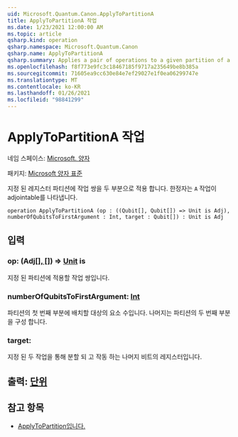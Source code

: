 ```yaml
---
uid: Microsoft.Quantum.Canon.ApplyToPartitionA
title: ApplyToPartitionA 작업
ms.date: 1/23/2021 12:00:00 AM
ms.topic: article
qsharp.kind: operation
qsharp.namespace: Microsoft.Quantum.Canon
qsharp.name: ApplyToPartitionA
qsharp.summary: Applies a pair of operations to a given partition of a register into two parts. The modifier `A` indicates that the operation is adjointable.
ms.openlocfilehash: f8f773e9fc3c18467185f9717a235649be8b385a
ms.sourcegitcommit: 71605ea9cc630e84e7ef29027e1f0ea06299747e
ms.translationtype: MT
ms.contentlocale: ko-KR
ms.lasthandoff: 01/26/2021
ms.locfileid: "98841299"
---
```

# <a name="applytopartitiona-operation"></a>ApplyToPartitionA 작업

네임 스페이스: [Microsoft. 양자](xref:Microsoft.Quantum.Canon)

패키지: [Microsoft 양자 표준](https://nuget.org/packages/Microsoft.Quantum.Standard)


지정 된 레지스터 파티션에 작업 쌍을 두 부분으로 적용 합니다.
한정자는 `A` 작업이 adjointable를 나타냅니다.

```qsharp
operation ApplyToPartitionA (op : ((Qubit[], Qubit[]) => Unit is Adj), numberOfQubitsToFirstArgument : Int, target : Qubit[]) : Unit is Adj
```


## <a name="input"></a>입력

### <a name="op--qubitqubit--unit--is-adj"></a>op: (Adj[[]](xref:microsoft.quantum.lang-ref.qubit)[, []](xref:microsoft.quantum.lang-ref.qubit)) => [Unit](xref:microsoft.quantum.lang-ref.unit) is

지정 된 파티션에 적용할 작업 쌍입니다.


### <a name="numberofqubitstofirstargument--int"></a>numberOfQubitsToFirstArgument: [Int](xref:microsoft.quantum.lang-ref.int)

파티션의 첫 번째 부분에 배치할 대상의 요소 수입니다.
나머지는 파티션의 두 번째 부분을 구성 합니다.


### <a name="target--qubit"></a>target: [](xref:microsoft.quantum.lang-ref.qubit)

지정 된 두 작업을 통해 분할 되 고 작동 하는 나머지 비트의 레지스터입니다.



## <a name="output--unit"></a>출력: [단위](xref:microsoft.quantum.lang-ref.unit)



## <a name="see-also"></a>참고 항목

- [ApplyToPartition입니다.](xref:Microsoft.Quantum.Canon.ApplyToPartition)